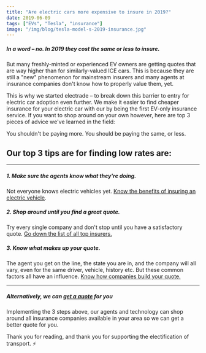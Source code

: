 ```yaml
---
title: "Are electric cars more expensive to insure in 2019?"
date: 2019-06-09
tags: ["EVs", "Tesla", "insurance"]
image: "/img/blog/tesla-model-s-2019-insurance.jpg"
---
```



##### In a word – no. In 2019 they cost the same or less to insure. 

But many freshly-minted or experienced EV owners are getting quotes that are way higher than for similarly-valued ICE cars. This is because they are still a "new" phenomenon for mainstream insurers and many agents at insurance companies don't know how to properly value them, yet. 

This is why we started electrade – to break down this barrier to entry for electric car adoption even further. We make it easier to find cheaper insurance for your electric car with our by being the first EV-only insurance service. If you want to shop around on your own however, here are top 3 pieces of advice we've learned in the field:

You shouldn't be paying more. You should be paying the same, or less. 

## Our top 3 tips are for finding low rates are:

------

##### 1. Make sure the agents know what they're doing.
Not everyone knows electric vehicles yet.  [Know the benefits of insuring an electric vehicle](https://electrade.app/blog/why-electric-vehicle-insurance/).

##### 2. Shop around until you find a great quote. 
Try every single company and don't stop until you have a satisfactory quote.  [Go down the list of all top insurers.](https://electrade.app/blog/Best-Electric-Car-Insurance-Companies-in-2019)

##### 3. Know what makes up your quote. 
The agent you get on the line, the state you are in, and the company will all vary, even for the same driver, vehicle, history etc. But these common factors all have an influence. [Know how companies build your quote.](https://electrade.app/blog/how-insurance-companies-price-electric-car-insurance/)

----

##### Alternatively, we can [get a quote](https://electrade.app/quote) for you
Implementing the 3 steps above, our agents and technology can shop around all insurance companies available in your area so we can get a better quote for you.

Thank you for reading, and thank you for supporting the electification of transport. ⚡️